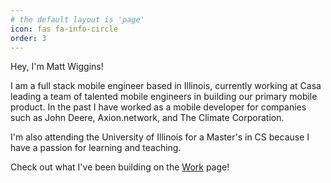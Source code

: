 ```yaml
---
# the default layout is 'page'
icon: fas fa-info-circle
order: 3
---
```


Hey, I'm Matt Wiggins!

I am a full stack mobile engineer based in Illinois, currently working at Casa leading a team of talented mobile engineers in building our primary mobile product. In the past I have worked as a mobile developer for companies such as John Deere, Axion.network, and The Climate Corporation.

I'm also attending the University of Illinois for a Master's in CS because I have a passion for learning and teaching.

Check out what I've been building on the [Work](https://www.wiggins.dev/work/) page!